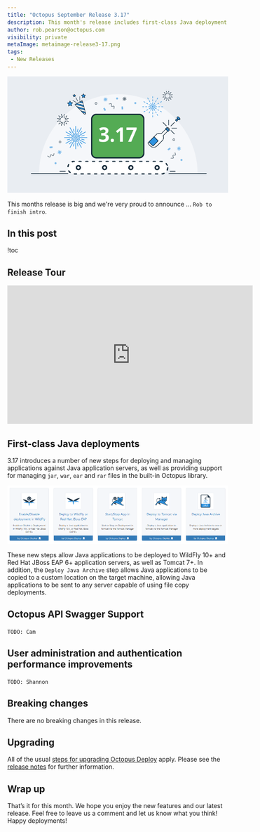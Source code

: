 ```yaml
---
title: "Octopus September Release 3.17"
description: This month's release includes first-class Java deployment support, Swagger support for the Octopus API bug fixes and more.
author: rob.pearson@octopus.com
visibility: private
metaImage: metaimage-release3-17.png
tags:
 - New Releases
---
```


![Octopus 3.17 release announcement](blogimage-release-3-17.png)

This months release is big and we're very proud to announce ... `Rob to finish intro`.

## In this post

!toc

## Release Tour

<iframe width="560" height="315" src="https://www.youtube.com/embed/TODO" frameborder="0" allowfullscreen></iframe>

## First-class Java deployments

3.17 introduces a number of new steps for deploying and managing applications against Java application servers, as well as providing support for managing `jar`, `war`, `ear` and `rar` files in the built-in Octopus library.

![Java Steps](java-steps.png)

These new steps allow Java applications to be deployed to WildFly 10+ and Red Hat JBoss EAP 6+ application servers, as well as Tomcat 7+. In addition, the `Deploy Java Archive` step allows Java applications to be copied to a custom location on the target machine, allowing Java applications to be sent to any server capable of using file copy deployments.

## Octopus API Swagger Support

`TODO: Cam`

## User administration and authentication performance improvements

`TODO: Shannon`

## Breaking changes

There are no breaking changes in this release.

## Upgrading

All of the usual [steps for upgrading Octopus Deploy](https://octopus.com/docs/administration/upgrading) apply. Please see the [release notes](https://octopus.com/downloads/compare?to=3.17.0) for further information.

## Wrap up

That’s it for this month. We hope you enjoy the new features and our latest release. Feel free to leave us a comment and let us know what you think! Happy deployments!
